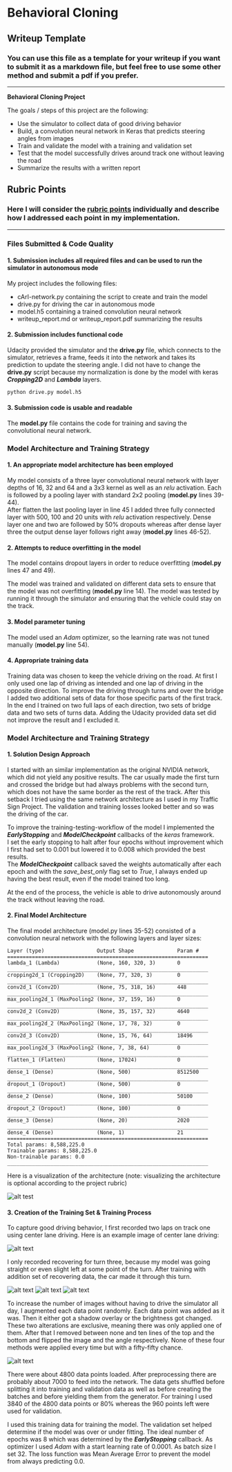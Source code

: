 # **Behavioral Cloning**

## Writeup Template

### You can use this file as a template for your writeup if you want to submit it as a markdown file, but feel free to use some other method and submit a pdf if you prefer.

---

**Behavioral Cloning Project**

The goals / steps of this project are the following:
* Use the simulator to collect data of good driving behavior
* Build, a convolution neural network in Keras that predicts steering angles from images
* Train and validate the model with a training and validation set
* Test that the model successfully drives around track one without leaving the road
* Summarize the results with a written report


[//]: # (Image References)

[nvidia]:       ./images/nvidia_cnn.png "NVIDIA End-To-End Learning Model"
[image1]:       ./images/cArI_visualized.png "Model Visualization"
[fm1_with_street]:       ./images/plots/layer1_feature_map_with_street.png "Model Visualization"
[fm1_without_street]:    ./images/plots/layer1_feature_map_withou_street.png "Model Visualization"
[fm2_with_street]:       ./images/plots/layer2_feature_map_with_street.png "Model Visualization"
[fm2_without_street]:    ./images/plots/layer2_feature_map_withou_street.png "Model Visualization"
[valLossPlot]:  ./images/plots/val_loss_plot_nvidia_with_pooling_20170411_181923.jpeg "Validation versus Training loss of Model"
[image2]:       ./simulator_data/tr1_lap/IMG/center_2017_04_10_22_51_55_322.jpg "Regular Image"
[image3]:       ./simulator_data/tr1_turn3/IMG/right_2017_04_11_20_17_53_952.jpg "First Recovery Image"
[image4]:       ./simulator_data/tr1_turn3/IMG/right_2017_04_11_20_17_54_435.jpg "Middle Recovery Image"
[image5]:       ./simulator_data/tr1_turn3/IMG/right_2017_04_11_20_17_53_952.jpg "Last Recovery Image"
[image6]:       ./images/random_batch/batch_image234.jpeg "Normal Image"
[image7]:       ./images/plots/random_batch.png "Flipped Image"
[image8]:       ./images/plots/random_augmented_images.png "Preprocessed Images"

## Rubric Points
### Here I will consider the [rubric points](https://review.udacity.com/#!/rubrics/432/view) individually and describe how I addressed each point in my implementation.  

---
### Files Submitted & Code Quality

#### 1. Submission includes all required files and can be used to run the simulator in autonomous mode

My project includes the following files:
* cArI-network.py containing the script to create and train the model
* drive.py for driving the car in autonomous mode
* model.h5 containing a trained convolution neural network
* writeup_report.md or writeup_report.pdf summarizing the results

#### 2. Submission includes functional code
Udacity provided the simulator and the **drive.py** file, which connects to the simulator, retrieves a frame, feeds it into the network and takes its prediction to update the steering angle.
I did not have to change the **drive.py** script because my normalization is done by the model with keras _**Cropping2D**_ and _**Lambda**_ layers.

```sh
python drive.py model.h5
```

#### 3. Submission code is usable and readable

The **model.py** file contains the code for training and saving the convolutional neural network.

### Model Architecture and Training Strategy

#### 1. An appropriate model architecture has been employed

My model consists of a three layer convolutional neural network with layer depths of 16, 32 and 64 and a 3x3 kernel as well as an *relu* activation. Each is followed by a pooling layer with standard 2x2 pooling (**model.py** lines 39-44).  
After flatten the last pooling layer in line 45 I added three fully connected layer with 500, 100 and 20 units with *relu* activation respectively. Dense layer one and two are followed by 50% dropouts whereas after dense layer three the output dense layer follows right away (**model.py** lines 46-52).

#### 2. Attempts to reduce overfitting in the model

The model contains dropout layers in order to reduce overfitting (**model.py** lines 47 and 49).

The model was trained and validated on different data sets to ensure that the model was not overfitting (**model.py** line 14). The model was tested by running it through the simulator and ensuring that the vehicle could stay on the track.

#### 3. Model parameter tuning

The model used an _Adam_ optimizer, so the learning rate was not tuned manually (**model.py** line 54).

#### 4. Appropriate training data

Training data was chosen to keep the vehicle driving on the road.
At first I only used one lap of driving as intended and one lap of driving in the opposite direction.
To improve the driving through turns and over the bridge I added two additional sets of data for those specific parts of the first track.
In the end I trained on two full laps of each direction, two sets of bridge data and two sets of turns data. Adding the Udacity provided data set did not improve the result and I excluded it.


### Model Architecture and Training Strategy

#### 1. Solution Design Approach

I started with an similar implementation as the original NVIDIA network, which did not yield any positive results.
The car usually made the first turn and crossed the bridge but had always problems with the second turn, which does not have the same border as the rest of the track.
After this setback I tried using the same network architecture as I used in my Traffic Sign Project.
The validation and training losses looked better and so was the driving of the car.

To improve the training-testing-workflow of the model I implemented the _**EarlyStopping**_ and _**ModelCheckpoint**_ callbacks of the _keras_ framework.  
I set the early stopping to halt after four epochs without improvement which I first had set to 0.001 but lowered it to 0.008 which provided the best results.  
The _**ModelCheckpoint**_ callback saved the weights automatically after each epoch and with the *save_best_only* flag set to _True_, I always ended up having the best result, even if the model trained too long.

At the end of the process, the vehicle is able to drive autonomously around the track without leaving the road.

#### 2. Final Model Architecture

The final model architecture (model.py lines 35-52) consisted of a convolution neural network with the following layers and layer sizes:

```
Layer (type)                 Output Shape              Param #
=================================================================
lambda_1 (Lambda)            (None, 160, 320, 3)       0
_________________________________________________________________
cropping2d_1 (Cropping2D)    (None, 77, 320, 3)        0
_________________________________________________________________
conv2d_1 (Conv2D)            (None, 75, 318, 16)       448
_________________________________________________________________
max_pooling2d_1 (MaxPooling2 (None, 37, 159, 16)       0
_________________________________________________________________
conv2d_2 (Conv2D)            (None, 35, 157, 32)       4640
_________________________________________________________________
max_pooling2d_2 (MaxPooling2 (None, 17, 78, 32)        0
_________________________________________________________________
conv2d_3 (Conv2D)            (None, 15, 76, 64)        18496
_________________________________________________________________
max_pooling2d_3 (MaxPooling2 (None, 7, 38, 64)         0
_________________________________________________________________
flatten_1 (Flatten)          (None, 17024)             0
_________________________________________________________________
dense_1 (Dense)              (None, 500)               8512500
_________________________________________________________________
dropout_1 (Dropout)          (None, 500)               0
_________________________________________________________________
dense_2 (Dense)              (None, 100)               50100
_________________________________________________________________
dropout_2 (Dropout)          (None, 100)               0
_________________________________________________________________
dense_3 (Dense)              (None, 20)                2020
_________________________________________________________________
dense_4 (Dense)              (None, 1)                 21
=================================================================
Total params: 8,588,225.0
Trainable params: 8,588,225.0
Non-trainable params: 0.0
_________________________________________________________________
```

Here is a visualization of the architecture (note: visualizing the architecture is optional according to the project rubric)

![alt test][image1]

#### 3. Creation of the Training Set & Training Process

To capture good driving behavior, I first recorded two laps on track one using center lane driving.
Here is an example image of center lane driving:

![alt text][image2]

I only recorded recovering for turn three, because my model was going straight or even slight left at some point of the turn.
After training with addition set of recovering data, the car made it through this turn.

![alt text][image3]
![alt text][image4]
![alt text][image5]

To increase the number of images without having to drive the simulator all day, I augmented each data point randomly.
Each data point was added as it was. Then it either got a shadow overlay or the brightness got changed.
These two alterations are exclusive, meaning there was only applied one of them.
After that I removed between none and ten lines of the top and the bottom and flipped the image and the angle respectively.
None of these four methods were applied every time but with a fifty-fifty chance.

![alt text][image8]


There were about 4800 data points loaded. After preprocessing there are probably about 7000 to feed into the network.
The data gets shuffled before splitting it into training and validation data as well as before creating the batches and
before yielding them from the generator.
For training I used 3840 of the 4800 data points or 80% whereas the 960 points left were used for validation.

I used this training data for training the model. The validation set helped determine if the model was over or under fitting.
The ideal number of epochs was 8 which was determined by the _**EarlyStopping**_ callback.
As optimizer I used _Adam_ with a start learning rate of 0.0001. As batch size I set 32.
The loss function was Mean Average Error to prevent the model from always predicting 0.0.
